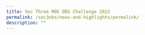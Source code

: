```yaml
---
title: Sec Three MOE OBS Challenge 2023
permalink: /sec3obs/news-and-highlights/permalink/
description: ""
---
```

